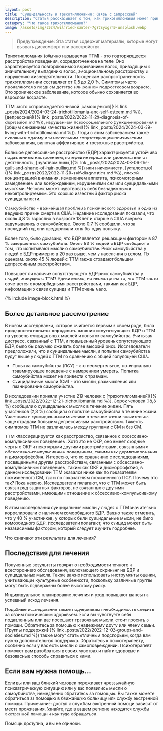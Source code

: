 ```yaml
---
layout: post
title: "Суицидальность и трихотилломания: Связь с депрессией"
description: "Статья рассказывает о том, как трихотилломания может привести к суицидальным мыслям и самоубийству"
category: "Что такое трихотилломания?"
image: /assets/img/2024/wilfried-santer-7g8tSyxgr40-unsplash.webp
---
```


>  Предупреждение: Эта статья содержит материалы, которые могут вызвать дискомфорт или расстройство.

Трихотилломания (обычно называемая ТТМ) - это повторяющееся расстройство поведения, сосредоточенное на теле. 
Оно характеризуется повторяющимся вырыванием волос, приводящим к значительному выпадению волос, эмоциональному 
расстройству и нарушению жизнедеятельности. По оценкам распространенность трихотилломании составляет от 0,5 до 2,0 %. 
Симптомы часто проявляются в позднем детстве или раннем подростковом возрасте. Это хроническое заболевание, которое обычно сохраняется во взрослом возрасте.

ТТМ часто сопровождается низкой [самооценкой]({% link _posts/2024/2024-03-24-trichotillomania-and-self-esteem.md %}), 
[депрессией]({% link _posts/2022/2022-11-29-diagnosis-of-depression.md %}),
нарушением психосоциального функционирования и [общим снижением качества жизни]({% link _posts/2024/2024-03-29-living-with-trichotillomania.md %}). 
Люди с этим заболеванием также склонны к одному или нескольким сопутствующим психическим 
заболеваниям, включая аффективные и тревожные расстройства.

Большое депрессивное расстройство (БДР) характеризуется устойчиво подавленным настроением, потерей интереса или 
удовольствия от деятельности, [чувством вины]({% link _posts/2024/2024-03-06-the-guilt-and-shame-of-hair-pulling.md %}) или никчемности, 
[усталостью]({% link _posts/2022/2022-11-28-self-diagnostics.md %}), плохой концентрацией внимания, изменением 
аппетита, психомоторным замедлением или возбуждением, нарушениями сна или суицидальными мыслями. Человек может 
чувствовать себя безнадежным и неконтролируемым. Это хорошо известный фактор риска суицидальности.

Самоубийство - важнейшая проблема психического здоровья и одна из ведущих причин смерти в США. Недавние исследования 
показали, что около 4,8 % взрослых в возрасте 18 лет и старше в США всерьез задумывались о самоубийстве. Около 0,7 % сообщили,
что за последний год они предприняли хотя бы одну попытку.

Более того, было доказано, что БДР является решающим фактором в 87 % завершенных самоубийств. Около 53 % людей с БДР 
сообщают о том, что испытывают мысли о самоубийстве. Риск самоубийства у людей с БДР примерно в 20 раз выше, 
чем у населения в целом. По оценкам, около 45 % людей с ТТМ также страдают большим депрессивным расстройством.

Повышает ли наличие сопутствующего БДР риск самоубийства у людей, живущих с ТТМ? Удивительно, но несмотря на то, что 
ТТМ часто сочетается с коморбидными расстройствами, такими как БДР, информации о связи суицида и ТТМ очень мало.

{% include image-block.html %}


## Более детальное рассмотрение

В новом исследовании, которое считается первым в своем роде, была предпринята попытка определить влияние сопутствующего 
БДР и ТТМ на уровень суицидальных мыслей и попыток самоубийства. Учитывая дистресс, связанный с ТТМ, и повышенный 
уровень сопутствующего БДР, было бы разумно ожидать более высокий риск. Исследователи предположили, что и суицидальные
мысли, и попытки самоубийства будут выше у людей с ТТМ по сравнению с общей популяцией США.

- Попытка самоубийства (ПСУ) - это несмертельное, потенциально травмирующее поведение с намерением умереть. Попытка самоубийства может не привести к травмам.
- Суицидальные мысли (СМ) - это мысли, размышления или планирование самоубийства.

В исследовании приняли участие 219 человек с [трихотилломанией]({% link _posts/2022/2022-12-21-trichotillomania.md %}). 
Сорок человек (18,3 %) сообщили о суицидальных мыслях в течение жизни. Пять участников (2,3 %) сообщили о попытке 
самоубийства в течение жизни. Участники с суицидальными мыслями в течение жизни значительно чаще страдали большим 
депрессивным расстройством. Тяжесть симптомов ТТМ не различалась между группами с СМ и без СМ.

ТТМ классифицируется как расстройство, связанное с обсессивно-компульсивным поведением. Хотя это не ОКР, оно имеет сходные 
черты с ОКР и некоторыми другими расстройствами, связанными с обсессивно-компульсивным поведением, такими как 
дерматилломания и дисморфофобия. Интересно, что по сравнению с исследованиями, посвященными другим расстройствам, 
связанным с обсессивно-компульсивным поведением, таким как ОКР и дисморфофобия, в данном исследовании ТТМ оказался ниже 
как по показателям пожизненного СМ, так и по показателям пожизненного ПСУ. Почему это так? Пока неясно. Исследователи 
полагают, что с ТТМ может быть связан ряд защитных факторов, не связанных с другими расстройствами, имеющими отношение к обсессивно-компульсивному поведению.

В этом исследовании суицидальные мысли у людей с ТТМ значительно коррелировали с наличием коморбидного БДР. Важно 
также отметить, что у 40 % участников, у которых были суицидальные мысли, не было коморбидного БДР. Исследователи 
полагают, что суицид может быть независимым фактором, который следует изучить подробнее.

Что означают эти результаты для лечения?

## Последствия для лечения

Полученные результаты говорят о необходимости точного и всестороннего обследования, включающего скрининг на
БДР и суицидальные мысли. Также важно использовать инструменты оценки, учитывающие культурные особенности,
поскольку различные группы могут быть подвержены более высокому риску.

Индивидуальное планирование лечения и уход повышают шансы на успешный исход лечения.

Подобные исследования также подчеркивают необходимость следить за своим психическим здоровьем. Если вы чувствуете 
себя подавленным или вас посещают тревожные мысли, стоит просить о помощи. Обратитесь за помощью к надежному другу 
или члену семьи. [Группы поддержки]({% link _posts/2022/2022-12-02-groups-and-societies.md %}) также могут стать отличным подспорьем,
когда вам нужна дополнительная поддержка. Обратитесь к психотерапевту, особенно если у вас есть мысли о самоповреждении. Психотерапевт поможет вам разобраться
в своих чувствах и найти здоровые и безопасные способы справиться с ними.

## Если вам нужна помощь…

Если вы или ваш близкий человек переживает чрезвычайную психиатрическую ситуацию или у вас появились мысли о самоубийстве, 
немедленно обратитесь за помощью. Вы также можете обратиться за помощью в ближайшую больницу или службу 
экстренной помощи. Примечание: доступ к службам экстренной помощи зависит от места проживания. Узнайте, 
где в вашем регионе находятся службы экстренной помощи и как туда обращаться.

Помощь доступна, и вы не одиноки.
